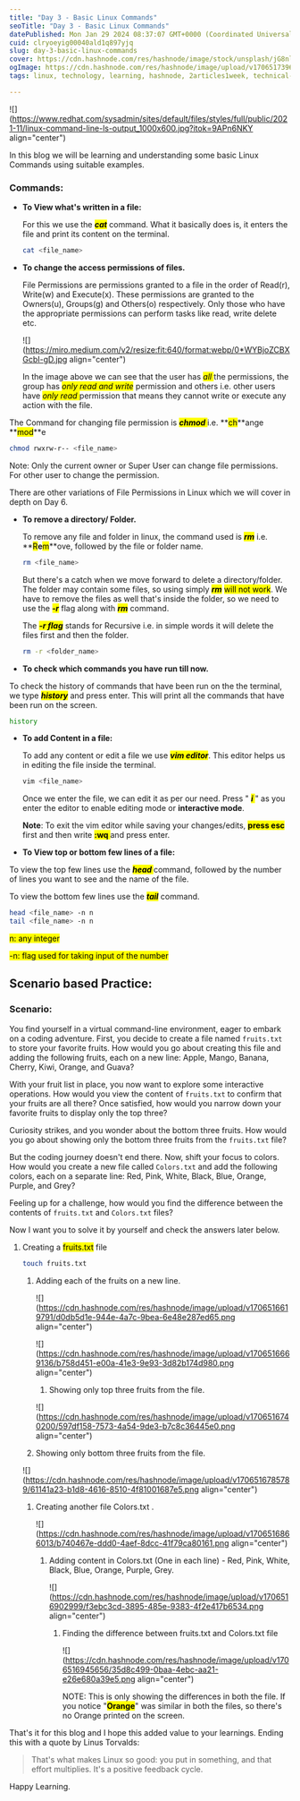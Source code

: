 ```yaml
---
title: "Day 3 - Basic Linux Commands"
seoTitle: "Day 3 - Basic Linux Commands"
datePublished: Mon Jan 29 2024 08:37:07 GMT+0000 (Coordinated Universal Time)
cuid: clryoeyig00040ald1q897yjq
slug: day-3-basic-linux-commands
cover: https://cdn.hashnode.com/res/hashnode/image/stock/unsplash/jG8nlwLRZTM/upload/1373191794359b4d9758d6eebad18c13.jpeg
ogImage: https://cdn.hashnode.com/res/hashnode/image/upload/v1706517396202/fcb7b262-b174-4a66-adc2-24c3f1e24d40.png
tags: linux, technology, learning, hashnode, 2articles1week, technical-writing-1, viral, linux-basics, linux-commands, 90daysofdevops, trainwithshubham, 90daysofdevopschallenge

---
```


![](https://www.redhat.com/sysadmin/sites/default/files/styles/full/public/2021-11/linux-command-line-ls-output_1000x600.jpg?itok=9APn6NKY align="center")

In this blog we will be learning and understanding some basic Linux Commands using suitable examples.

### Commands:

* **To View what's written in a file:**
    
    For this we use the ***<mark>cat</mark>*** command. What it basically does is, it enters the file and print its content on the terminal.
    
    ```bash
    cat <file_name>
    ```
    
* **To change the access permissions of files.**
    
    File Permissions are permissions granted to a file in the order of Read(r), Write(w) and Execute(x). These permissions are granted to the Owners(u), Groups(g) and Others(o) respectively. Only those who have the appropriate permissions can perform tasks like read, write delete etc.
    
    ![](https://miro.medium.com/v2/resize:fit:640/format:webp/0*WYBjoZCBXGcbI-gD.jpg align="center")
    
    In the image above we can see that the user has *<mark>all </mark>* the permissions, the group has *<mark>only read and write</mark>* permission and others i.e. other users have *<mark>only read </mark>* permission that means they cannot write or execute any action with the file.
    

The Command for changing file permission is ***<mark>chmod </mark>*** i.e. **<mark>ch</mark>**ange **<mark>mod</mark>**e

```bash
chmod rwxrw-r-- <file_name>
```

Note: Only the current owner or Super User can change file permissions. For other user to change the permission.

There are other variations of File Permissions in Linux which we will cover in depth on Day 6.

* **To remove a directory/ Folder.**
    
    To remove any file and folder in linux, the command used is ***<mark>rm</mark>*** i.e. **<mark>R</mark>**e**<mark>m</mark>**ove, followed by the file or folder name.
    
    ```bash
    rm <file_name>
    ```
    
    But there's a catch when we move forward to delete a directory/folder. The folder may contain some files, so using simply ***<mark>rm</mark>*** <mark>will not work</mark>. We have to remove the files as well that's inside the folder, so we need to use the ***<mark>-r</mark>*** flag along with ***<mark>rm</mark>*** command.
    
    The ***<mark>-r flag</mark>*** stands for Recursive i.e. in simple words it will delete the files first and then the folder.
    
    ```bash
    rm -r <folder_name>
    ```
    
* **To check which commands you have run till now.**
    

To check the history of commands that have been run on the the terminal, we type ***<mark>history</mark>*** and press enter. This will print all the commands that have been run on the screen.

```bash
history 
```

* **To add Content in a file:**
    
    To add any content or edit a file we use ***<mark>vim editor</mark>***. This editor helps us in editing the file inside the terminal.
    
    ```bash
    vim <file_name>
    ```
    
    Once we enter the file, we can edit it as per our need. Press " ***<mark> i </mark>*** " as you enter the editor to enable editing mode or **interactive mode**.
    
    **Note**: To exit the vim editor while saving your changes/edits, **<mark>press esc</mark>** first and then write **<mark>:wq </mark>** and press enter.
    
* **To View top or bottom few lines of a file:**
    

To view the top few lines use the ***<mark>head </mark>*** command, followed by the number of lines you want to see and the name of the file.

To view the bottom few lines use the ***<mark>tail</mark>*** command.

```bash
head <file_name> -n n
tail <file_name> -n n
```

<mark>n: any integer</mark>

<mark>-n: flag used for taking input of the number</mark>

## Scenario based Practice:

### Scenario:

You find yourself in a virtual command-line environment, eager to embark on a coding adventure. First, you decide to create a file named `fruits.txt` to store your favorite fruits. How would you go about creating this file and adding the following fruits, each on a new line: Apple, Mango, Banana, Cherry, Kiwi, Orange, and Guava?

With your fruit list in place, you now want to explore some interactive operations. How would you view the content of `fruits.txt` to confirm that your fruits are all there? Once satisfied, how would you narrow down your favorite fruits to display only the top three?

Curiosity strikes, and you wonder about the bottom three fruits. How would you go about showing only the bottom three fruits from the `fruits.txt` file?

But the coding journey doesn't end there. Now, shift your focus to colors. How would you create a new file called `Colors.txt` and add the following colors, each on a separate line: Red, Pink, White, Black, Blue, Orange, Purple, and Grey?

Feeling up for a challenge, how would you find the difference between the contents of `fruits.txt` and `Colors.txt` files?

Now I want you to solve it by yourself and check the answers later below.

1. Creating a <mark>fruits.txt</mark> file
    
    ```bash
    touch fruits.txt
    ```
    
    1. Adding each of the fruits on a new line.
        
        ![](https://cdn.hashnode.com/res/hashnode/image/upload/v1706516619791/d0db5d1e-944e-4a7c-9bea-6e48e287ed65.png align="center")
        
        ![](https://cdn.hashnode.com/res/hashnode/image/upload/v1706516669136/b758d451-e00a-41e3-9e93-3d82b174d980.png align="center")
        
        1. Showing only top three fruits from the file.
            
        
        ![](https://cdn.hashnode.com/res/hashnode/image/upload/v1706516740200/597df158-7573-4a54-9de3-b7c8c36445e0.png align="center")
        
    
    1. Showing only bottom three fruits from the file.
        
    
    ![](https://cdn.hashnode.com/res/hashnode/image/upload/v1706516785789/61141a23-b1d8-4616-8510-4f81001687e5.png align="center")
    
    1. Creating another file Colors.txt .
        
        ![](https://cdn.hashnode.com/res/hashnode/image/upload/v1706516866013/b740467e-ddd0-4aef-8dcc-41f79ca80161.png align="center")
        
        1. Adding content in Colors.txt (One in each line) - Red, Pink, White, Black, Blue, Orange, Purple, Grey.
            
            ![](https://cdn.hashnode.com/res/hashnode/image/upload/v1706516902999/f3ebc3cd-3895-485e-9383-4f2e417b6534.png align="center")
            
            1. Finding the difference between fruits.txt and Colors.txt file
                
                ![](https://cdn.hashnode.com/res/hashnode/image/upload/v1706516945656/35d8c499-0baa-4ebc-aa21-e26e680a39e5.png align="center")
                
                NOTE: This is only showing the differences in both the file. If you notice "**<mark>Orange</mark>**" was similar in both the files, so there's no Orange printed on the screen.
                

That's it for this blog and I hope this added value to your learnings. Ending this with a quote by Linus Torvalds:

> That's what makes Linux so good: you put in something, and that effort multiplies. It's a positive feedback cycle.

Happy Learning.